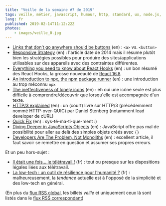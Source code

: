 ```yaml
---
title: "Veille de la semaine #7 de 2019"
tags: veille, métier, javascript, humour, http, standard, ux, node.js, npm, react, responsive design, bonnes pratiques, html
lang: fr
published: 2019-02-14T11:12:22Z
photos:
    - images/veille_0.jpg
---
```

* [Links that don’t go anywhere should be buttons](https://christianheilmann.com/2019/02/05/links-that-dont-go-anywhere-should-be-buttons/) (en)&nbsp;: `<a>` vs. `<button>`
* [Responsive Strategy](http://bradfrost.com/blog/post/responsive-strategy/) (en)&nbsp;: l'article date de 2014 mais il résume plutôt bien les stratégies possibles pour produire des sites/applications utilisables sur des appareils avec des contraintes différentes.
* [Everything you need to know about React Hooks](https://blog.vcarl.com/everything-need-to-know-hooks/) (en)&nbsp;: un bon résumé des React Hooks, la grosse nouveauté de [React 16.8](https://reactjs.org/blog/2019/02/06/react-v16.8.0.html)
* [An introduction to npx, the npm package runner](https://hackernoon.com/npx-npm-package-runner-7f6683e4304a) (en)&nbsp;: une introduction au trop méconnu `npx`
* [The ineffectiveness of lonely icons](https://mattwilcox.net/musing/the-ineffectiveness-of-icons) (en)&nbsp;: eh oui une icône seule est plus difficile à comprendre/découvrir que lorsqu'elle est accompagnée d'un texte.
* [HTTP/3 explained](https://http3-explained.haxx.se/en/) (en)&nbsp;: un (court) livre sur HTTP/3 (précédemment nommé HTTP-over-QUIC) par Daniel Stenberg (notamment lead developer de cURL)
* [Quick Fix](https://www.monkeyuser.com/2019/quick-fix/) (en)&nbsp;: sys-té-ma-ti-que-ment :)
* [Diving Deeper in JavaScripts Objects](https://blog.bitsrc.io/diving-deeper-in-javascripts-objects-318b1e13dc12) (en)&nbsp;: JavaScript offre pas mal de possibilité pour aller au delà des simples objets créés avec `{}`
* [Developers Are The Problem, Not Monoliths](https://codeboje.de/developers-problem-not-monoliths/) (en)&nbsp;: excellent article, il faut savoir se remettre en question et assumer ses propres erreurs.

Et un peu hors-sujet&nbsp;:

* [Il était une fois… le télétravail !](https://libelilou.github.io/2019/01/06/teletravail.html) (fr)&nbsp;: tout ou presque sur les dispositions légales liées aux télétravail.
* [La low-tech : un outil de résilience pour l’humanité ?](https://www.greenit.fr/2019/02/07/la-low-tech-un-outil-de-resilience-pour-lhumanite/) (fr)&nbsp;: malheureusement, la _tendance_ actuelle est à l'opposé de la simplicité et des low-tech en général.

(En plus du [flux RSS global](/rss.xml), les billets *veille*
et uniquement ceux là sont listés dans le [flux RSS correspondant](/rss/veille.xml))

